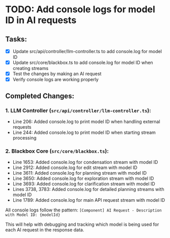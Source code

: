 # TODO: Add console logs for model ID in AI requests

## Tasks:
- [x] Update src/api/controller/llm-controller.ts to add console.log for model ID
- [x] Update src/core/blackbox.ts to add console.log for model ID when creating streams
- [x] Test the changes by making an AI request
- [x] Verify console logs are working properly

## Completed Changes:

### 1. LLM Controller (`src/api/controller/llm-controller.ts`):
- Line 206: Added console.log to print model ID when handling external requests
- Line 244: Added console.log to print model ID when starting stream processing

### 2. Blackbox Core (`src/core/blackbox.ts`):
- Line 1653: Added console.log for condensation stream with model ID
- Line 2912: Added console.log for edit stream with model ID  
- Line 3611: Added console.log for planning stream with model ID
- Line 3650: Added console.log for exploration stream with model ID
- Line 3693: Added console.log for clarification stream with model ID
- Lines 3738, 3783: Added console.log for detailed planning streams with model ID
- Line 1789: Added console.log for main API request stream with model ID

All console logs follow the pattern: `[Component] AI Request - Description with Model ID: {modelId}`

This will help with debugging and tracking which model is being used for each AI request in the response data.
